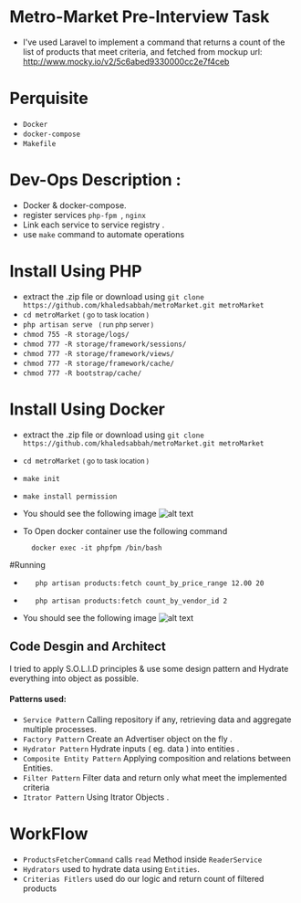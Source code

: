 # Metro-Market Pre-Interview Task
-  I've used Laravel to implement a command that returns a count of the list of products
   that meet criteria, and fetched from mockup url:  http://www.mocky.io/v2/5c6abed9330000cc2e7f4ceb

# Perquisite
- `Docker`
- `docker-compose`
- `Makefile`

# Dev-Ops Description :
- Docker & docker-compose.
- register services  ``php-fpm ``, ``nginx``
- Link each service to service registry .
- use ``make`` command to automate operations

# Install Using PHP
- extract the .zip file or download using `git clone https://github.com/khaledsabbah/metroMarket.git metroMarket`
- `cd metroMarket` <small> ( go to task location )</small>
- `php artisan serve ` <small> ( run php server )</small>
- `chmod 755 -R storage/logs/`
- `chmod 777 -R storage/framework/sessions/`
- `chmod 777 -R storage/framework/views/`
- `chmod 777 -R storage/framework/cache/`
- `chmod 777 -R bootstrap/cache/`

# Install Using Docker
- extract the .zip file or download using `git clone https://github.com/khaledsabbah/metroMarket.git metroMarket`
- `cd metroMarket` <small> ( go to task location )</small>
- `make init`
- `make install permission`
- You should see the following image
  ![alt text](../images/docker.png)

- To Open docker container use the following command

        docker exec -it phpfpm /bin/bash

#Running
*        php artisan products:fetch count_by_price_range 12.00 20
*        php artisan products:fetch count_by_vendor_id 2

- You should see the following image
  ![alt text](../images/result.png)

## Code Desgin and Architect
I tried to apply S.O.L.I.D principles & use some design pattern and Hydrate everything into object as possible.

#### Patterns used:
- ``Service Pattern``  Calling repository if any, retrieving data and aggregate multiple processes.
- ``Factory Pattern``   Create an Advertiser object on the fly .
- ``Hydrator Pattern``  Hydrate inputs ( eg. data ) into entities .
- ``Composite Entity Pattern``  Applying composition and relations between Entities.
- ``Filter Pattern``   Filter data and return only what meet the implemented criteria
- ``Itrator Pattern``  Using Itrator Objects .

# WorkFlow
- `ProductsFetcherCommand` calls `read` Method inside `ReaderService`
- `Hydrators` used to hydrate data using `Entities`.
- `Criterias Fitlers` used do our logic and return count of filtered products

